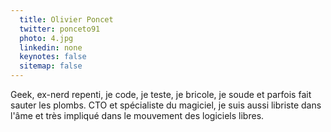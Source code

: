```yaml
---
  title: Olivier Poncet
  twitter: ponceto91
  photo: 4.jpg
  linkedin: none
  keynotes: false
  sitemap: false
---
```

Geek, ex-nerd repenti, je code, je teste, je bricole, je soude et parfois fait sauter les plombs. CTO et spécialiste du magiciel, je suis aussi libriste dans l'âme et très impliqué dans le mouvement des logiciels libres.
